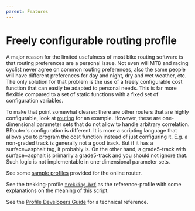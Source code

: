 ```yaml
---
parent: Features
---
```


# Freely configurable routing profile

A major reason for the limited usefulness of most bike routing software is that
routing preferences are a personal issue. Not even will MTB and racing cyclist
never agree on common routing preferences, also the same people will have
different preferences for day and night, dry and wet weather, etc. The only
solution for that problem is the use of a freely configurable cost function that
can easily be adapted to personal needs. This is far more flexible compared to a
set of static functions with a fixed set of configuration variables.

To make that point somewhat clearer: there are other routers that are highly
configurable, look at [routino](http://www.routino.org/uk/router.html) for an
example. However, these are one-dimensional parameter sets that do not allow to
handle arbitrary correlation. BRouter's configuration is different. It is more a
scripting language that allows you to program the cost function instead of just
configuring it. E.g. a non-graded track is generally not a good track. But if it
has a surface=asphalt tag, it probably is. On the other hand, a grade5-track
with surface=asphalt is primarily a grade5-track and you should not ignore that.
Such logic is not implementable in one-dimensional parameter sets.

See some [sample profiles](https://brouter.de/brouter/profiles2/) provided for the online router.

See the trekking-profile [`trekking.brf`](https://brouter.de/brouter/profiles2/trekking.brf) as the
reference-profile with some explanations on the meaning of this script.

See the [Profile Developers Guide](../developers/profile_developers_guide.md)
for a technical reference.
